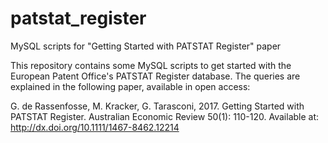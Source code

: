 # patstat_register
MySQL scripts for "Getting Started with PATSTAT Register" paper

This repository contains some MySQL scripts to get started with the European Patent Office's PATSTAT Register database. The queries are explained in the following paper, available in open access:

G. de Rassenfosse, M. Kracker, G. Tarasconi, 2017. Getting Started with PATSTAT Register. Australian Economic Review 50(1): 110-120. Available at: http://dx.doi.org/10.1111/1467-8462.12214
